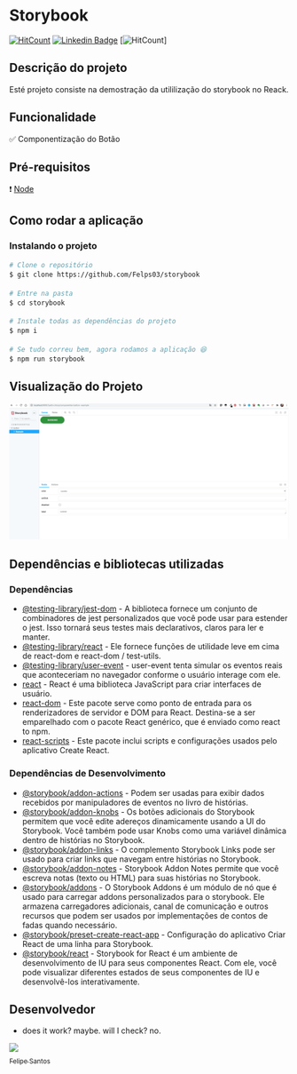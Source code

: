 # Storybook

[![HitCount](http://hits.dwyl.com/felps03/https://githubcom/Felps03/storybook.svg)](http://hits.dwyl.com/felps03/https://githubcom/Felps03/storybook)
[![Linkedin Badge](https://img.shields.io/badge/-LinkedIn-blue?style=flat-square&logo=Linkedin&logoColor=white&link=https://www.linkedin.com/in/felps03)](https://www.linkedin.com/in/felps03/)
[![HitCount](https://img.shields.io/github/languages/top/felps03/react-native-design-code.svg)]



## Descrição do projeto

Esté projeto consiste na demostração da utililização do storybook no Reack.

## Funcionalidade 

✅ Componentização do Botão

## Pré-requisitos

❗ [Node](https://nodejs.org/en/download/)

## Como rodar a aplicação

### Instalando o projeto

```bash
# Clone o repositório
$ git clone https://github.com/Felps03/storybook

# Entre na pasta
$ cd storybook

# Instale todas as dependências do projeto
$ npm i

# Se tudo correu bem, agora rodamos a aplicação 😆
$ npm run storybook
```
## Visualização do Projeto

<img src="https://raw.githubusercontent.com/Felps03/storybook/master/tmp/storyboo.gif">


## Dependências e bibliotecas utilizadas

### Dependências

- [@testing-library/jest-dom](https://www.npmjs.com/package/@testing-library/jest-dom) - A biblioteca fornece um conjunto de combinadores de jest personalizados que você pode usar para estender o jest. Isso tornará seus testes mais declarativos, claros para ler e manter.
- [@testing-library/react](https://www.npmjs.com/package/@testing-library/react) - Ele fornece funções de utilidade leve em cima de react-dom e react-dom / test-utils.
- [@testing-library/user-event](https://www.npmjs.com/package/@testing-library/user-event) - user-event tenta simular os eventos reais que aconteceriam no navegador conforme o usuário interage com ele.
- [react](https://www.npmjs.com/package/react) - React é uma biblioteca JavaScript para criar interfaces de usuário.
- [react-dom](https://www.npmjs.com/package/react-dom) - Este pacote serve como ponto de entrada para os renderizadores de servidor e DOM para React. Destina-se a ser emparelhado com o pacote React genérico, que é enviado como react to npm.
- [react-scripts](https://www.npmjs.com/package/react-scripts) - Este pacote inclui scripts e configurações usados pelo aplicativo Create React.

### Dependências de Desenvolvimento

- [@storybook/addon-actions](https://www.npmjs.com/package/@storybook/addon-actions) - Podem ser usadas para exibir dados recebidos por manipuladores de eventos no livro de histórias.
- [@storybook/addon-knobs](https://www.npmjs.com/package/@storybook/addon-knobs) - Os botões adicionais do Storybook permitem que você edite adereços dinamicamente usando a UI do Storybook. Você também pode usar Knobs como uma variável dinâmica dentro de histórias no Storybook.
- [@storybook/addon-links](https://www.npmjs.com/package/@storybook/addon-links) - O complemento Storybook Links pode ser usado para criar links que navegam entre histórias no Storybook.
- [@storybook/addon-notes](https://www.npmjs.com/package/@storybook/addon-notes) - Storybook Addon Notes permite que você escreva notas (texto ou HTML) para suas histórias no Storybook.
- [@storybook/addons](https://www.npmjs.com/package/@storybook/addons) - O Storybook Addons é um módulo de nó que é usado para carregar addons personalizados para o storybook. Ele armazena carregadores adicionais, canal de comunicação e outros recursos que podem ser usados por implementações de contos de fadas quando necessário.
- [@storybook/preset-create-react-app](https://www.npmjs.com/package/@storybook/preset-create-react-app) - Configuração do aplicativo Criar React de uma linha para Storybook.
- [@storybook/react](https://www.npmjs.com/package/@storybook/react) - Storybook for React é um ambiente de desenvolvimento de IU para seus componentes React. Com ele, você pode visualizar diferentes estados de seus componentes de IU e desenvolvê-los interativamente.

## Desenvolvedor

- does it work? maybe. will I check? no.

 [<img src="https://avatars3.githubusercontent.com/u/12463786?s=460&u=b207ef729d05bef11262e4f11f26c11248284e46&v=4" width=115><br><sub>Felipe Santos</sub>](https://www.linkedin.com/in/felps03/)
